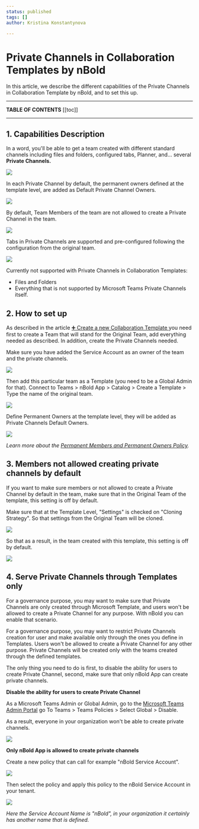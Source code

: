 ```yaml
---
status: published
tags: []
author: Kristina Konstantynova

---
```

# **Private Channels in Collaboration Templates by nBold**

In this article, we describe the different capabilities of the Private Channels in Collaboration Template by nBold, and to set this up.

***

**TABLE OF CONTENTS**
\[\[toc\]\]

***

## 1. Capabilities Description

In a word, you'll be able to get a team created with different standard channels including files and folders, configured tabs, Planner, and... several **Private Channels.**

![](/uploads/screenshot-2022-02-11-at-10-41-49.png)

In each Private Channel by default, the permanent owners defined at the template level, are added as Default Private Channel Owners.

![](/uploads/private-channels-1.png)

By default, Team Members of the team are not allowed to create a Private Channel in the team.

![](/uploads/private-channel-settings.png)

Tabs in Private Channels are supported and pre-configured following the configuration from the original team.

![](/uploads/tabs-configured.png)

Currently not supported with Private Channels in Collaboration Templates:

* Files and Folders
* Everything that is not supported by Microsoft Teams Private Channels itself.

## 2. How to set up

As described in the article [➕ Create a new Collaboration Template ](https://docs.nbold.co/collaboration-templates/create-a-new-collaboration-template.html)you need first to create a Team that will stand for the Original Team, add everything needed as described. In addition, create the Private Channels needed.

Make sure you have added the Service Account as an owner of the team and the private channels.

![](/uploads/screenshot-2022-02-11-at-10-48-00.png)

Then add this particular team as a Template (you need to be a Global Admin for that). Connect to Teams > nBold App > Catalog > Create a Template > Type the name of the original team.

![](/uploads/screenshot-2022-02-11-at-11-06-25.png)

Define Permanent Owners at the template level, they will be added as Private Channels Default Owners.

![](/uploads/screenshot-2022-02-11-at-11-06-55.png)

_Learn more about the_ [_Permanent Members and Permanent Owners Policy_](https://help.salestim.com/en/articles/4149874-permanent-owners-and-members-policy)_._

## 3. Members not allowed creating private channels by default

If you want to make sure members or not allowed to create a Private Channel by default in the team, make sure that in the Original Team of the template, this setting is off by default.

Make sure that at the Template Level, "Settings" is checked on "Cloning Strategy". So that settings from the Original Team will be cloned.

![](/uploads/screenshot-2022-02-11-at-11-33-52.png)

So that as a result, in the team created with this template, this setting is off by default.

![](/uploads/private-channel-team-member-settings.png)

## 4. Serve Private Channels through Templates only

For a governance purpose, you may want to make sure that Private Channels are only created through Microsoft Template, and users won't be allowed to create a Private Channel for any purpose. With nBold you can enable that scenario.

For a governance purpose, you may want to restrict Private Channels creation for user and make available only through the ones you define in Templates. Users won't be allowed to create a Private Channel for any other purpose. Private Channels will be created only with the teams created through the defined templates.

The only thing you need to do is first, to disable the ability for users to create Private Channel, second, make sure that only nBold App can create private channels.

**Disable the ability for users to create Private Channel**

As a Microsoft Teams Admin or Global Admin, go to the [Microsoft Teams Admin Portal](https://admin.teams.microsoft.com/) go To Teams > Teams Policies > Select Global > Disable.

As a result, everyone in your organization won't be able to create private channels.

![](https://downloads.intercomcdn.com/i/o/216810631/50350f2537121e5e36eb52e6/image.png)

**Only nBold App is allowed to create private channels**

Create a new policy that can call for example "nBold Service Account".

![](https://downloads.intercomcdn.com/i/o/216813323/0cd8c2d878c4e9c1b28f0490/image.png)

Then select the policy and apply this policy to the nBold Service Account in your tenant.

![](https://downloads.intercomcdn.com/i/o/216815209/002225c2437a53c039752a22/image.png)

_Here the Service Account Name is "nBold", in your organization it certainly has another name that is defined._